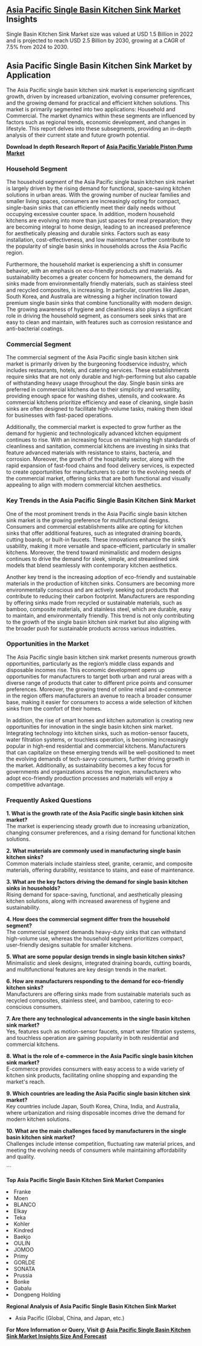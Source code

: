 <h2><a href="https://www.verifiedmarketreports.com/download-sample/?rid=299414&amp;utm_source=Github-Feb&amp;utm_medium=225" target="_blank">Asia Pacific Single Basin Kitchen Sink Market</a> Insights</h2><p>Single Basin Kitchen Sink Market size was valued at USD 1.5 Billion in 2022 and is projected to reach USD 2.5 Billion by 2030, growing at a CAGR of 7.5% from 2024 to 2030.</p><p><h2>Asia Pacific Single Basin Kitchen Sink Market by Application</h2> <p>The Asia Pacific single basin kitchen sink market is experiencing significant growth, driven by increased urbanization, evolving consumer preferences, and the growing demand for practical and efficient kitchen solutions. This market is primarily segmented into two applications: Household and Commercial. The market dynamics within these segments are influenced by factors such as regional trends, economic development, and changes in lifestyle. This report delves into these subsegments, providing an in-depth analysis of their current state and future growth potential.</p> <p><strong><p><strong>Download In depth Research Report of <a href="https://www.verifiedmarketreports.com/download-sample/?rid=236118&amp;utm_source=Pulse-Dec&amp;utm_medium=225" target="_blank">Asia Pacific Variable Piston Pump Market</a></strong></p></strong></p> <h3>Household Segment</h3> <p>The household segment of the Asia Pacific single basin kitchen sink market is largely driven by the rising demand for functional, space-saving kitchen solutions in urban areas. With the growing number of nuclear families and smaller living spaces, consumers are increasingly opting for compact, single-basin sinks that can efficiently meet their daily needs without occupying excessive counter space. In addition, modern household kitchens are evolving into more than just spaces for meal preparation; they are becoming integral to home design, leading to an increased preference for aesthetically pleasing and durable sinks. Factors such as easy installation, cost-effectiveness, and low maintenance further contribute to the popularity of single basin sinks in households across the Asia Pacific region.</p> <p>Furthermore, the household market is experiencing a shift in consumer behavior, with an emphasis on eco-friendly products and materials. As sustainability becomes a greater concern for homeowners, the demand for sinks made from environmentally friendly materials, such as stainless steel and recycled composites, is increasing. In particular, countries like Japan, South Korea, and Australia are witnessing a higher inclination toward premium single basin sinks that combine functionality with modern design. The growing awareness of hygiene and cleanliness also plays a significant role in driving the household segment, as consumers seek sinks that are easy to clean and maintain, with features such as corrosion resistance and anti-bacterial coatings.</p> <h3>Commercial Segment</h3> <p>The commercial segment of the Asia Pacific single basin kitchen sink market is primarily driven by the burgeoning foodservice industry, which includes restaurants, hotels, and catering services. These establishments require sinks that are not only durable and high-performing but also capable of withstanding heavy usage throughout the day. Single basin sinks are preferred in commercial kitchens due to their simplicity and versatility, providing enough space for washing dishes, utensils, and cookware. As commercial kitchens prioritize efficiency and ease of cleaning, single basin sinks are often designed to facilitate high-volume tasks, making them ideal for businesses with fast-paced operations.</p> <p>Additionally, the commercial market is expected to grow further as the demand for hygienic and technologically advanced kitchen equipment continues to rise. With an increasing focus on maintaining high standards of cleanliness and sanitation, commercial kitchens are investing in sinks that feature advanced materials with resistance to stains, bacteria, and corrosion. Moreover, the growth of the hospitality sector, along with the rapid expansion of fast-food chains and food delivery services, is expected to create opportunities for manufacturers to cater to the evolving needs of the commercial market, offering sinks that are both functional and visually appealing to align with modern commercial kitchen aesthetics.</p> <h3>Key Trends in the Asia Pacific Single Basin Kitchen Sink Market</h3> <p>One of the most prominent trends in the Asia Pacific single basin kitchen sink market is the growing preference for multifunctional designs. Consumers and commercial establishments alike are opting for kitchen sinks that offer additional features, such as integrated draining boards, cutting boards, or built-in faucets. These innovations enhance the sink’s usability, making it more versatile and space-efficient, particularly in smaller kitchens. Moreover, the trend toward minimalistic and modern designs continues to drive the demand for sleek, simple, and streamlined sink models that blend seamlessly with contemporary kitchen aesthetics.</p> <p>Another key trend is the increasing adoption of eco-friendly and sustainable materials in the production of kitchen sinks. Consumers are becoming more environmentally conscious and are actively seeking out products that contribute to reducing their carbon footprint. Manufacturers are responding by offering sinks made from recycled or sustainable materials, such as bamboo, composite materials, and stainless steel, which are durable, easy to maintain, and environmentally friendly. This trend is not only contributing to the growth of the single basin kitchen sink market but also aligning with the broader push for sustainable products across various industries.</p> <h3>Opportunities in the Market</h3> <p>The Asia Pacific single basin kitchen sink market presents numerous growth opportunities, particularly as the region’s middle class expands and disposable incomes rise. This economic development opens up opportunities for manufacturers to target both urban and rural areas with a diverse range of products that cater to different price points and consumer preferences. Moreover, the growing trend of online retail and e-commerce in the region offers manufacturers an avenue to reach a broader consumer base, making it easier for consumers to access a wide selection of kitchen sinks from the comfort of their homes.</p> <p>In addition, the rise of smart homes and kitchen automation is creating new opportunities for innovation in the single basin kitchen sink market. Integrating technology into kitchen sinks, such as motion-sensor faucets, water filtration systems, or touchless operation, is becoming increasingly popular in high-end residential and commercial kitchens. Manufacturers that can capitalize on these emerging trends will be well-positioned to meet the evolving demands of tech-savvy consumers, further driving growth in the market. Additionally, as sustainability becomes a key focus for governments and organizations across the region, manufacturers who adopt eco-friendly production processes and materials will enjoy a competitive advantage.</p> <h3>Frequently Asked Questions</h3> <p><strong>1. What is the growth rate of the Asia Pacific single basin kitchen sink market?</strong><br> The market is experiencing steady growth due to increasing urbanization, changing consumer preferences, and a rising demand for functional kitchen solutions.</p> <p><strong>2. What materials are commonly used in manufacturing single basin kitchen sinks?</strong><br> Common materials include stainless steel, granite, ceramic, and composite materials, offering durability, resistance to stains, and ease of maintenance.</p> <p><strong>3. What are the key factors driving the demand for single basin kitchen sinks in households?</strong><br> Rising demand for space-saving, functional, and aesthetically pleasing kitchen solutions, along with increased awareness of hygiene and sustainability.</p> <p><strong>4. How does the commercial segment differ from the household segment?</strong><br> The commercial segment demands heavy-duty sinks that can withstand high-volume use, whereas the household segment prioritizes compact, user-friendly designs suitable for smaller kitchens.</p> <p><strong>5. What are some popular design trends in single basin kitchen sinks?</strong><br> Minimalistic and sleek designs, integrated draining boards, cutting boards, and multifunctional features are key design trends in the market.</p> <p><strong>6. How are manufacturers responding to the demand for eco-friendly kitchen sinks?</strong><br> Manufacturers are offering sinks made from sustainable materials such as recycled composites, stainless steel, and bamboo, catering to eco-conscious consumers.</p> <p><strong>7. Are there any technological advancements in the single basin kitchen sink market?</strong><br> Yes, features such as motion-sensor faucets, smart water filtration systems, and touchless operation are gaining popularity in both residential and commercial kitchens.</p> <p><strong>8. What is the role of e-commerce in the Asia Pacific single basin kitchen sink market?</strong><br> E-commerce provides consumers with easy access to a wide variety of kitchen sink products, facilitating online shopping and expanding the market's reach.</p> <p><strong>9. Which countries are leading the Asia Pacific single basin kitchen sink market?</strong><br> Key countries include Japan, South Korea, China, India, and Australia, where urbanization and rising disposable incomes drive the demand for modern kitchen solutions.</p> <p><strong>10. What are the main challenges faced by manufacturers in the single basin kitchen sink market?</strong><br> Challenges include intense competition, fluctuating raw material prices, and meeting the evolving needs of consumers while maintaining affordability and quality.</p> ```</p><p><strong>Top Asia Pacific Single Basin Kitchen Sink Market Companies</strong></p><div data-test-id=""><p><li>Franke</li><li> Moen</li><li> BLANCO</li><li> Elkay</li><li> Teka</li><li> Kohler</li><li> Kindred</li><li> Baekjo</li><li> OULIN</li><li> JOMOO</li><li> Primy</li><li> GORLDE</li><li> SONATA</li><li> Prussia</li><li> Bonke</li><li> Gabalu</li><li> Dongpeng Holding</li></p><div><strong>Regional Analysis of&nbsp;Asia Pacific Single Basin Kitchen Sink Market</strong></div><ul><li dir="ltr"><p dir="ltr">Asia Pacific (Global, China, and Japan, etc.)</p></li></ul><p><strong>For More Information or Query, Visit @&nbsp;</strong><strong><a href="https://www.verifiedmarketreports.com/product/single-basin-kitchen-sink-market/?utm_source=Github-Feb&amp;utm_medium=225" target="_blank">Asia Pacific Single Basin Kitchen Sink Market Insights Size And Forecast</a></strong></p></div><h2>&nbsp;</h2><div data-test-id="">&nbsp;</div>
